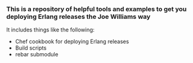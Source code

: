 ### This is a repository of helpful tools and examples to get you deploying Erlang releases the Joe Williams way

It includes things like the following:

* Chef cookbook for deploying Erlang releases
* Build scripts
* rebar submodule